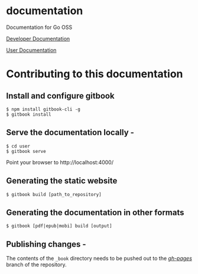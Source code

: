 documentation
=============

Documentation for Go OSS

[Developer Documentation](/developer)

[User Documentation](/user)

# Contributing to this documentation

## Install and configure gitbook

```
$ npm install gitbook-cli -g
$ gitbook install
```

## Serve the documentation locally -

```
$ cd user
$ gitbook serve
```

Point your browser to http://localhost:4000/

## Generating the static website

```
$ gitbook build [path_to_repository]
```

## Generating the documentation in other formats

```
$ gitbook [pdf|epub|mobi] build [output]
```

## Publishing changes -

The contents of the `_book` directory needs to be pushed out to the *[gh-pages](https://github.com/gocd/documentation/tree/gh-pages/user)* branch of the repository.
